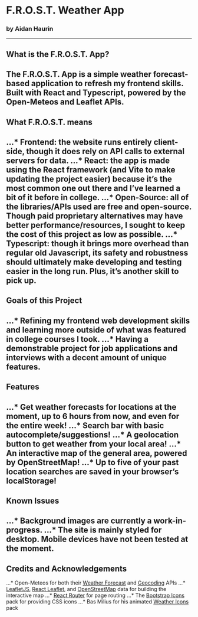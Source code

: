 # F.R.O.S.T. Weather App
### by Aidan Haurin
------

## What is the F.R.O.S.T. App?

The F.R.O.S.T. App is a simple weather forecast-based application to refresh my frontend skills. Built with React and Typescript, powered by the Open-Meteos and Leaflet APIs.
------

## What F.R.O.S.T. means
...* Frontend: the website runs entirely client-side, though it does rely on API calls to external servers for data.
...* React: the app is made using the React framework (and Vite to make updating the project easier) because it’s the most common one out there and I’ve learned a bit of it before in college.
...* Open-Source: all of the libraries/APIs used are free and open-source. Though paid proprietary alternatives may have better performance/resources, I sought to keep the cost of this project as low as possible.
...* Typescript: though it brings more overhead than regular old Javascript, its safety and robustness should ultimately make developing and testing easier in the long run. Plus, it’s another skill to pick up.
------

## Goals of this Project
...* Refining my frontend web development skills and learning more outside of what was featured in college courses I took.
...* Having a demonstrable project for job applications and interviews with a decent amount of unique features.
------

## Features
...* Get weather forecasts for locations at the moment, up to 6 hours from now, and even for the entire week!
...* Search bar with basic autocomplete/suggestions!
...* A geolocation button to get weather from your local area!
...* An interactive map of the general area, powered by OpenStreetMap!
...* Up to five of your past location searches are saved in your browser’s localStorage!
------

## Known Issues
...* Background images are currently a work-in-progress.
...* The site is mainly styled for desktop. Mobile devices have not been tested at the moment.
------

## Credits and Acknowledgements
...* Open-Meteos for both their [Weather Forecast](https://open-meteo.com/en/docs#json_return_object) and [Geocoding](https://open-meteo.com/en/docs/geocoding-api) APIs
...* [LeafletJS](https://leafletjs.com/), [React Leaflet](https://react-leaflet.js.org/), and [OpenStreetMap](https://www.openstreetmap.org/) data for building the interactive map
...* [React Router](https://reactrouter.com/) for page routing
...* The [Bootstrap Icons](https://icons.getbootstrap.com/) pack for providing CSS icons
...* Bas Milius for his animated [Weather Icons](https://basmilius.github.io/weather-icons/index-fill.html) pack
